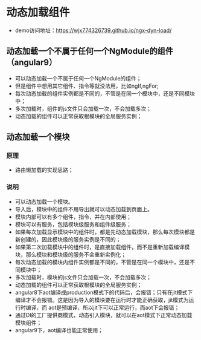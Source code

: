 # 动态加载组件
- demo访问地址：https://wjx774326739.github.io/ngx-dyn-load/

## 动态加载一个不属于任何一个NgModule的组件（angular9）
- 可以动态加载一个不属于任何一个NgModule的组件；
- 但是组件中想用其它组件、指令等就没法用，比如ngIf,ngFor;
- 每次动态加载的组件实例都是不同的，不管是在同一个模块中，还是不同模块中；
- 多次加载时，组件的js文件只会加载一次，不会加载多次；
- 动态加载的组件可以正常获取根模块的全局服务实例；

## 动态加载一个模块
### 原理
- 路由懒加载的实现思路；
### 说明
- 可以动态加载一个模块。
- 导入后，模块中的组件不用导出就可以动态加载到页面上。
- 模块内部可以有多个组件，指令，并在内部使用；
- 模块可以有服务，包括模块级服务和组件级服务；
- 如果每次加载显示模块中的组件时，都是先动态加载模块，那么每次模块都是新创建的，因此模块级的服务实例是不同的；
- 如果第二次加载模块中的组件时，是直接加载组件，而不是重新加载编译模块，那么模块和模块级的服务不会重新实例化；
- 每次动态加载的模块内组件实例都是不同的，不管是在同一个模块中，还是不同模块中；
- 多次加载时，模块的js文件只会加载一次，不会加载多次；
- 动态加载的组件可以正常获取根模块的全局服务实例；
- angular8下aot编译成production模式下的代码后，会报错；只有在jit模式下编译才不会报错。这是因为导入的模块要在运行时才能正确获取，jit模式为运行时编译，而 aot是预编译，所以jit下可以正常运行，而aot下会报错；
- 通过DI的工厂提供商模式，动态引入模块，就可以在aot模式下正常动态加载模块组件；
- angular9下，aot编译也能正常使用；

